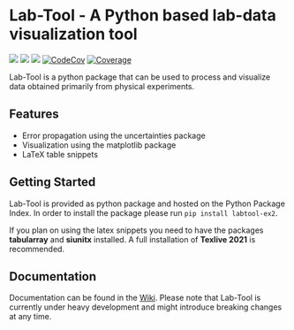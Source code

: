 # Lab-Tool - A Python based lab-data visualization tool

![](https://img.shields.io/github/v/release/Bierbunker/Lab-Tool?include_prereleases)
![](https://img.shields.io/pypi/l/labtool-ex2)
![](https://github.com/Bierbunker/Lab-Tool/actions/workflows/pypi.yml/badge.svg)
[![CodeCov](https://github.com/Bierbunker/Lab-Tool/actions/workflows/codecov.yml/badge.svg)](https://github.com/Bierbunker/Lab-Tool/actions/workflows/codecov.yml)
[![Coverage](https://codecov.io/github/Bierbunker/Lab-Tool/coverage.svg?branch=main)](https://codecov.io/gh/Bierbunker/Lab-Tool)



Lab-Tool is a python package that can be used to process and visualize data
obtained primarily from physical experiments.

## Features

* Error propagation using the uncertainties package
* Visualization using the matplotlib package
* LaTeX table snippets

## Getting Started

Lab-Tool is provided as python package and hosted on the Python Package Index.
In order to install the package please run ```pip install labtool-ex2```.

If you plan on using the latex snippets you need to have the packages
**tabularray** and **siunitx** installed. A full installation of
**Texlive 2021** is recommended.

## Documentation

Documentation can be found in the
[Wiki](https://github.com/Bierbunker/Lab-Tool/wiki). Please note that Lab-Tool
is currently under heavy development and might introduce breaking changes at any
time.
